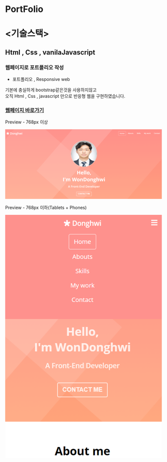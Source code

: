 # PortFolio

# <기술스택>
## Html , Css , vanilaJavascript

### 웹페이지로  포트폴리오  작성

- 포트폴리오 ,  Responsive web 

기본에 충실하게 bootstrap같은것을 사용하지않고 <br>
오직 Html , Css , javascript 만으로 
반응형 웹을 구현하였습니다.

### [웹페이지 바로가기](https://wondonghwi.github.io/Portfolio/)

Preview - 768px 이상

![](images/portfolio768++.PNG)

Preview - 768px 이하(Tablets + Phones)

![](images/portfolio768--.PNG)


